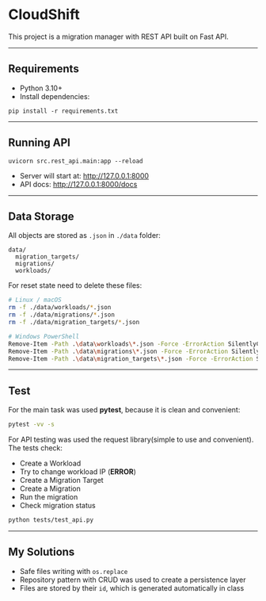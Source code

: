 # CloudShift

This project is a migration manager with REST API built on Fast API.

---

## Requirements

- Python 3.10+
- Install dependencies:

```shell
pip install -r requirements.txt
```

---

## Running API

```shell
uvicorn src.rest_api.main:app --reload
```

- Server will start at: http://127.0.0.1:8000
- API docs: http://127.0.0.1:8000/docs

---

## Data Storage

All objects are stored as `.json` in `./data` folder:

```
data/
  migration_targets/
  migrations/
  workloads/
```

For reset state need to delete these files:

```bash
# Linux / macOS
rm -f ./data/workloads/*.json
rm -f ./data/migrations/*.json
rm -f ./data/migration_targets/*.json

# Windows PowerShell
Remove-Item -Path .\data\workloads\*.json -Force -ErrorAction SilentlyContinue
Remove-Item -Path .\data\migrations\*.json -Force -ErrorAction SilentlyContinue
Remove-Item -Path .\data\migration_targets\*.json -Force -ErrorAction SilentlyContinue
```

---

## Test

For the main task was used **pytest**, because it is clean and convenient:

```bash
pytest -vv -s
```

For API testing was used the request library(simple to use and convenient).
The tests check:

- Create a Workload
- Try to change workload IP (**ERROR**)
- Create a Migration Target
- Create a Migration
- Run the migration
- Check migration status

```bash
python tests/test_api.py 
```

---

## My Solutions

- Safe files writing with `os.replace`
- Repository pattern with CRUD was used to create a persistence layer
- Files are stored by their `id`, which is generated automatically in class
